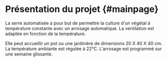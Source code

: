Présentation du projet                         {#mainpage}
============

La serre automatisée a pour but de permettre la culture d'un végétal à température constante avec un arrosage automatique. La ventilation est adaptée en fonction de la température.

Elle peut accueillir un pot ou une jardinière de dimensions 20 X 40 X 40 cm.
La température ambiante est régulée à 22°C.
L'arrosage est programmé sur une semaine glissante.